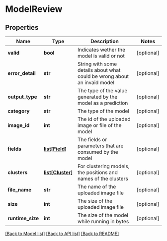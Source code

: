 # ModelReview

## Properties
Name | Type | Description | Notes
------------ | ------------- | ------------- | -------------
**valid** | **bool** | Indicates wether the model is valid or not | [optional] 
**error_detail** | **str** | String with some details about what could be wrong about an invaid model | [optional] 
**output_type** | **str** | The type of the value generated by the model as a prediction | [optional] 
**category** | **str** | The type of the model | [optional] 
**image_id** | **int** | The id of the uploaded image or file of the model | [optional] 
**fields** | [**list[Field]**](Field.md) | The fields or parameters that are consumed by the model | [optional] 
**clusters** | [**list[Cluster]**](Cluster.md) | For clustering models, the positions and names of the clusters | [optional] 
**file_name** | **str** | The name of the uploaded image file | [optional] 
**size** | **int** | The size of the uploaded image file | [optional] 
**runtime_size** | **int** | The size of the model while running in bytes | [optional] 

[[Back to Model list]](../README.md#documentation-for-models) [[Back to API list]](../README.md#documentation-for-api-endpoints) [[Back to README]](../README.md)

